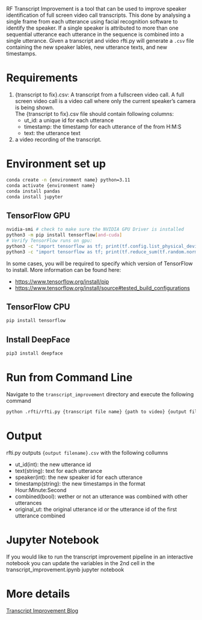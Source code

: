 RF Transcript Improvement is a tool that can be used to improve speaker identification of full screen video call transcripts.  This done by analysing a single frame from each utterance using facial recognition software to identify the speaker.  If a single speaker is attributed to more than one sequential utterance each utterance in the sequence is combined into a single utterance.  Given a transcript and video rfti.py will generate a `.csv` file containing the new speaker lables, new utterance texts, and new timestamps.


# Requirements
1. {transcript to fix}.csv: A transcript from a fullscreen video call.  A full screen video call is a video call where only the current speaker’s camera is being shown.  
The {transcript to fix}.csv file should contain following columns:
    - ut_id: a unique id for each utterance
    - timestamp: the timestamp for each utterance of the from H:M:S
    - text: the utterance text
1. a video recording of the transcript. 

# Environment set up
```sh
conda create -n {environment name} python=3.11
conda activate {environment name}
conda install pandas 
conda install jupyter
```
## TensorFlow GPU

```sh
nvidia-smi # check to make sure the NVIDIA GPU Driver is installed
python3 -m pip install tensorflow[and-cuda]
# Verify TensorFlow runs on gpu:
python3 -c "import tensorflow as tf; print(tf.config.list_physical_devices('GPU'))"
python3 -c "import tensorflow as tf; print(tf.reduce_sum(tf.random.normal([1000, 1000])))"
```
In some cases, you will be required to specify which version of TensorFlow to install.  More information can be found here: 
- https://www.tensorflow.org/install/pip 
- https://www.tensorflow.org/install/source#tested_build_configurations
## TensorFlow CPU 
```sh
pip install tensorflow
```
## Install DeepFace
```sh
pip3 install deepface 
```

# Run from Command Line
Navigate to the `transcript_improvement` directory and execute the following command
```sh
python .rfti/rfti.py {transcript file name} {path to video} {output file name}
```
# Output
rfti.py outputs  `{output filename}.csv` with the following collumns
- ut_id(int): the new utterance id 
- text(string): text for each utterance
- speaker(int): the new speaker id for each utterance
- timestamp(string): the new timestamps in the format Hour:Minute:Second
- combined(bool): wether or not an utterance was combined with other utterances
- original_ut: the original utterance id or the utterance id of the first utterance combined
# Jupyter Notebook
If you would like to run the transcript improvement pipeline in an interactive notebook you can update the variables in the 2nd cell in the transcript_improvement.ipynb jupyter notebook


# More details
[Transcript Improvement Blog](https:google.com)

